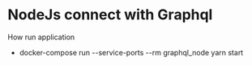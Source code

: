 # NodeJs connect with Graphql

How run application
- docker-compose run --service-ports --rm graphql_node yarn start